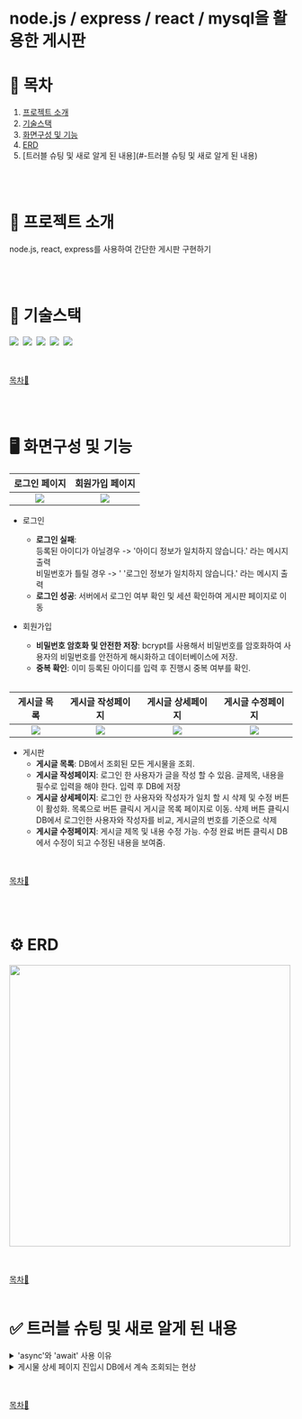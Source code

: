 # node.js / express / react / mysql을 활용한 게시판

# 📖 목차

1. [프로젝트 소개](#-프로젝트-소개)
2. [기술스택](#-기술스택)
3. [화면구성 및 기능](#%EF%B8%8F-화면구성-및-기능)
4. [ERD](#%EF%B8%8F-erd)
5. [트러블 슈팅 및 새로 알게 된 내용](#-트러블 슈팅 및 새로 알게 된 내용)


<br><br>

# 📃 프로젝트 소개
node.js, react, express를 사용하여 간단한 게시판 구현하기


<br><br>

# 🚨 기술스택

<img src="https://img.shields.io/badge/Visual%20Studio%20Code-0078d7.svg?style=for-the-badge&logo=visual-studio-code&logoColor=white"/>&nbsp;
<img src="https://img.shields.io/badge/github-FC6D26?style=for-the-badge&logo=github&logoColor=white">&nbsp;
<img src="https://img.shields.io/badge/react-%2320232a.svg?style=for-the-badge&logo=react&logoColor=%2361DAFB">&nbsp;
<img src="https://img.shields.io/badge/node.js-6DA55F?style=for-the-badge&logo=node.js&logoColor=white">&nbsp;
<img src="https://img.shields.io/badge/mysql-4479A1.svg?style=for-the-badge&logo=mysql&logoColor=white">&nbsp;


<br><br>
[목차🔺](#-목차)


<br><br>
# 🖥️ 화면구성 및 기능
<table>
  <thead>
    <tr>
      <th style="text-align: center;">로그인 페이지</th>
      <th style="text-align: center;">회원가입 페이지</th>
    </tr>
  </thead>
  <tbody>
    <tr>
      <td align="center">
	      <img src="https://github.com/user-attachments/assets/283ac291-23cf-41f9-a850-d11a594faeec">
      </td>
      <td align="center">
	      <img src="https://github.com/user-attachments/assets/ba4c7e72-d65d-49e8-92cd-93e80978d229">
      </td>
    </tr>
  </tbody>
</table>

- 로그인
  - **로그인 실패**: <br>
     등록된 아이디가 아닐경우 -> '아이디 정보가 일치하지 않습니다.' 라는 메시지 출력 <br>
     비밀번호가 틀릴 경우 -> ' '로그인 정보가 일치하지 않습니다.' 라는 메시지 출력 <br> 
  - **로그인 성공**: 서버에서 로그인 여부 확인 및 세션 확인하여 게시판 페이지로 이동

- 회원가입 
  - **비밀번호 암호화 및 안전한 저장**: bcrypt를 사용해서 비밀번호를 암호화하여 사용자의 비밀번호를 안전하게 해시화하고 데이터베이스에 저장.
  - **중복 확인**: 이미 등록된 아이디를 입력 후 진행시 중복 여부를 확인.
  </br></br>

<table>
  <thead>
    <tr>
      <th style="text-align: center;">게시글 목록</th>
      <th style="text-align: center;">게시글 작성페이지</th>
      <th style="text-align: center;">게시글 상세페이지</th>
      <th style="text-align: center;">게시글 수정페이지</th>
    </tr>
  </thead>
  <tbody>
    <tr>
        <td align="center">
	        <img src="https://github.com/user-attachments/assets/a9d984f5-de26-416b-890f-f7e6335f0e67">
        </td>
        <td align="center">
	        <img src="https://github.com/user-attachments/assets/4808c346-2734-4ebb-a410-7414588b484b">
        </td>
        <td align="center">
	        <img src="https://github.com/user-attachments/assets/624fa259-c001-46bc-9e13-20be4f14d736">
        </td>
        <td align="center">
	        <img src="https://github.com/user-attachments/assets/3ff6c4bf-39e6-49a3-974c-155512d31eab">
        </td>
    </tr>
  </tbody>
</table>

- 게시판 
  - **게시글 목록**: DB에서 조회된 모든 게시물을 조회.
  - **게시글 작성페이지**: 로그인 한 사용자가 글을 작성 할 수 있음. 글제목, 내용을 필수로 입력을 해야 한다. 입력 후 DB에 저장
  - **게시글 상세페이지**: 로그인 한 사용자와 작성자가 일치 할 시 삭제 및 수정 버튼이 활성화. 목록으로 버튼 클릭시 게시글 목록 페이지로 이동. 삭제 버튼 클릭시 DB에서 로그인한 사용자와 작성자를 비교, 게시글의 번호를 기준으로 삭제
  - **게시글 수정페이지**: 게시글 제목 및 내용 수정 가능. 수정 완료 버튼 클릭시 DB에서 수정이 되고 수정된 내용을 보여줌.


<br><br>
[목차🔺](#-목차)

<br><br>

# ⚙️ ERD

<img src="https://github.com/user-attachments/assets/ff458308-d448-4e06-be81-6175ff87c173" width="500"/>

<br><br>
[목차🔺](#-목차)
<br><br>


# ✅ 트러블 슈팅 및 새로 알게 된 내용

<details>
    <summary>'async'와 'await' 사용 이유</summary>
    <br>

```java
  const handleUpdate = async () => {
    try {
      const updatedPost = {
        postTitle: editTitle,
        postContent: editContent
      };

      const response = await fetch(`http://localhost:3001/${postId}`, {
        method: 'PUT',
        headers: { 'Content-Type': 'application/json' },
        body: JSON.stringify(updatedPost)
      });

      if (!response.ok) {
        throw new Error('Network response was not ok');
      }

      await fetchPost();
      setIsEditing(false);
      alert('게시물이 수정되었습니다.');
    } catch (error) {
      console.error('Error updating post:', error);
    }
  };
```

- 'async'와 'await' 사용 이유
 1. 비동기 요청 처리:
  fetch와 같은 네트워크 요청 함수는 비동기로 작동하며, fetch 함수는 Promise(어떤 작업에 관한 '상태 정보'를 갖고 있는 객체) 객체를 반환한다. async 함수를 사용하면 await 키워드를 통해 Promise의 결과를 기다릴 수 있으며, 비동기 작업의 결과를 기다리면서도 코드의 흐름이 동기식처럼 보이게 작성할 수 있다.

 2. 에러 처리:
  async 함수 내에서 await를 사용하면, 비동기 작업이 실패할 경우 try...catch 문을 사용하여 에러를 쉽게 처리할 수 있고, 이때 비동기 작업이 성공하거나 실패하는 경우에 대한 처리를 보다 간단하게 만들어줄 수 있다.

</br></br>  
</details>

<details>
    <summary>게시물 상세 페이지 진입시 DB에서 계속 조회되는 현상</summary>
    <br>
    
- 변경 전

```java
function BoardDetail(props) {
  const [content, setContent] = useState("");
  const [post, setPost] = useState("");
  const postId = props.postId;

  
    // 데이터 가져오기
    fetch(http://localhost:3001/${postId}, {
      method: 'GET',
      headers: {
        'Content-Type': 'application/json'
      }
    })
    .then(res => {
      if (!res.ok) {
        throw new Error('Network response was not ok');
      }
      return res.json();
    })
    .then(json => {
      setPost(json); // 상태 업데이트
    })
    .catch(error => {
      console.error('Error fetching post:', error);
    });
                        .
                        .
                        .
```

- 변경 후
```java
function BoardDetail(props) {
  const [post, setPost] = useState({});
  const postId = props.postId;
  const userName = props.userName;
  const [isEditing, setIsEditing] = useState(false);
  const [editTitle, setEditTitle] = useState("");
  const [editContent, setEditContent] = useState("");

  useEffect(() => {
    fetchPost();
  }, [postId]);

  const fetchPost = async () => {
    try {
      const response = await fetch(`http://localhost:3001/${postId}`, {
        method: 'GET',
        headers: {
          'Content-Type': 'application/json'
        }
      });

      if (!response.ok) {
        throw new Error('Network response was not ok');
      }

      const json = await response.json();
      setPost(json);
      setEditTitle(json.postTitle);
      setEditContent(json.postContent);
    } catch (error) {
      console.error('Error fetching post:', error);
    }
  };
                        .
                        .
                        .
```
- useEffect의 종속성 배열을 이용하여 데이터 fetching을 한 번만 수행
- 게시물 상세 정보를 이미 로드한 경우 다시 로드하지 않도록 하기(postId가 기준)

</details>


<br><br>
[목차🔺](#-목차)
